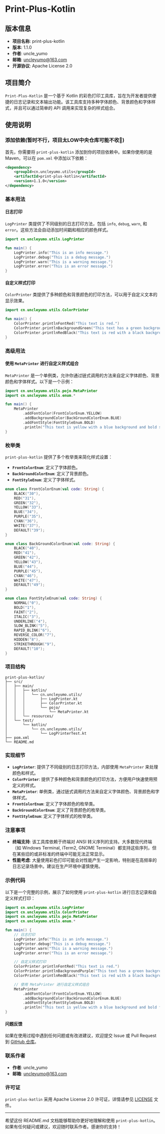 # Print-Plus-Kotlin

## 版本信息

- **项目名称**: print-plus-kotlin
- **版本**: 1.1.0
- **作者**: uncle_yumo
- **邮箱**: uncleyumo@163.com
- **开源协议**: Apache License 2.0

## 项目简介

`Print-Plus-Kotlin` 是一个基于 Kotlin 的彩色打印工具库，旨在为开发者提供便捷的日志记录和文本输出功能。该工具库支持多种字体颜色、背景颜色和字体样式，并且可以通过简单的 API 调用来实现复杂的样式组合。

## 使用说明

### 添加依赖(暂时不行，项目太LOW中央仓库可能不收🥲)

首先，你需要将 `print-plus-kotlin` 添加到你的项目依赖中。如果你使用的是 Maven，可以在 `pom.xml` 中添加以下依赖：

```xml
<dependency>
    <groupId>cn.uncleyumo.utils</groupId>
    <artifactId>print-plus-kotlin</artifactId>
    <version>1.1.0</version>
</dependency>
```

### 基本用法

#### 日志打印

`LogPrinter` 类提供了不同级别的日志打印方法，包括 `info`, `debug`, `warn`, 和 `error`。这些方法会自动添加时间戳和相应的颜色样式。

```kotlin
import cn.uncleyumo.utils.LogPrinter

fun main() {
    LogPrinter.info("This is an info message.")
    LogPrinter.debug("This is a debug message.")
    LogPrinter.warn("This is a warning message.")
    LogPrinter.error("This is an error message.")
}
```

#### 自定义样式打印

`ColorPrinter` 类提供了多种颜色和背景颜色的打印方法，可以用于自定义文本的显示效果。

```kotlin
import cn.uncleyumo.utils.ColorPrinter

fun main() {
    ColorPrinter.printlnFontRed("This text is red.")
    ColorPrinter.printlnBackgroundGreen("This text has a green background.")
    ColorPrinter.printlnRedBlack("This text is red with a black background.")
}
```

### 高级用法

#### 使用 `MetaPrinter` 进行自定义样式组合

`MetaPrinter` 是一个单例类，允许你通过链式调用的方法来自定义字体颜色、背景颜色和字体样式。以下是一个示例：

```kotlin
import cn.uncleyumo.utils.pojo.MetaPrinter
import cn.uncleyumo.utils.enum.*

fun main() {
    MetaPrinter
        .addFontColor(FrontColorEnum.YELLOW)
        .addBackgroundColor(BackGroundColorEnum.BLUE)
        .addFontStyle(FontStyleEnum.BOLD)
        .println("This text is yellow with a blue background and bold style.")
}
```

### 枚举类

`print-plus-kotlin` 提供了多个枚举类来简化样式设置：

- **`FrontColorEnum`**: 定义了字体颜色。
- **`BackGroundColorEnum`**: 定义了背景颜色。
- **`FontStyleEnum`**: 定义了字体样式。

```kotlin
enum class FrontColorEnum(val code: String) {
    BLACK("30"),
    RED("31"),
    GREEN("32"),
    YELLOW("33"),
    BLUE("34"),
    PURPLE("35"),
    CYAN("36"),
    WHITE("37"),
    DEFAULT("39");
}

enum class BackGroundColorEnum(val code: String) {
    BLACK("40"),
    RED("41"),
    GREEN("42"),
    YELLOW("43"),
    BLUE("44"),
    PURPLE("45"),
    CYAN("46"),
    WHITE("47"),
    DEFAULT("49");
}

enum class FontStyleEnum(val code: String) {
    NORMAL("0"),
    BOLD("1"),
    FAINT("2"),
    ITALIC("3"),
    UNDERLINE("4"),
    SLOW_BLINK("5"),
    RAPID_BLINK("6"),
    REVERSE_COLOR("7"),
    HIDDEN("8"),
    STRIKETHROUGH("9"),
    DEFAULT("10");
}
```

### 项目结构

```
print-plus-kotlin/
├── src/
│   ├── main/
│   │   ├── kotlin/
│   │   │   └── cn.uncleyumo.utils/
│   │   │       ├── LogPrinter.kt
│   │   │       ├── ColorPrinter.kt
│   │   │       └── pojo/
│   │   │           └── MetaPrinter.kt
│   │   └── resources/
│   └── test/
│       └── kotlin/
│           └── cn.uncleyumo.utils/
│               └── LogPrinterTest.kt
├── pom.xml
└── README.md
```

### 实现细节

- **`LogPrinter`**: 提供了不同级别的日志打印方法，内部使用 `MetaPrinter` 来处理颜色和样式。
- **`ColorPrinter`**: 提供了多种颜色和背景颜色的打印方法，方便用户快速使用预定义的样式。
- **`MetaPrinter`**: 单例类，通过链式调用的方法来自定义字体颜色、背景颜色和字体样式。
- **`FrontColorEnum`**: 定义了字体颜色的枚举类。
- **`BackGroundColorEnum`**: 定义了背景颜色的枚举类。
- **`FontStyleEnum`**: 定义了字体样式的枚举类。

### 注意事项

- **终端支持**: 该工具库依赖于终端对 ANSI 转义序列的支持。大多数现代终端（如 Windows Terminal, iTerm2, GNOME Terminal）都支持这些序列，但在某些旧的或非标准的终端中可能无法正常显示。
- **性能考虑**: 大量使用彩色打印可能会对性能产生一定影响，特别是在高频率的日志记录场景中。建议在生产环境中谨慎使用。

### 示例代码

以下是一个完整的示例，展示了如何使用 `print-plus-kotlin` 进行日志记录和自定义样式打印：

```kotlin
import cn.uncleyumo.utils.LogPrinter
import cn.uncleyumo.utils.ColorPrinter
import cn.uncleyumo.utils.pojo.MetaPrinter
import cn.uncleyumo.utils.enum.*

fun main() {
    // 日志打印
    LogPrinter.info("This is an info message.")
    LogPrinter.debug("This is a debug message.")
    LogPrinter.warn("This is a warning message.")
    LogPrinter.error("This is an error message.")

    // 自定义样式打印
    ColorPrinter.printlnFontRed("This text is red.")
    ColorPrinter.printlnBackgroundPurple("This text has a green background.")
    ColorPrinter.printlnRedBlack("This text is red with a black background.")

    // 使用 MetaPrinter 进行自定义样式组合
    MetaPrinter
        .addFontColor(FrontColorEnum.YELLOW)
        .addBackgroundColor(BackGroundColorEnum.BLUE)
        .addFontStyle(FontStyleEnum.BOLD)
        .println("This text is yellow with a blue background and bold font.")
}
```

#### 问题反馈

如果在使用过程中遇到任何问题或有改进建议，欢迎提交 Issue 或 Pull Request
到 [GitHub 仓库](https://github.com/UncleYumo/print-plus-kotlin)。

### 联系作者

- **作者**: uncle_yumo
- **邮箱**: uncleyumo@163.com

### 许可证

`print-plus-kotlin` 采用 Apache License 2.0 许可证，详情请参见 [LICENSE](LICENSE) 文件。

---

希望这份 README.md 文档能够帮助你更好地理解和使用 `print-plus-kotlin`。如果有任何疑问或建议，欢迎随时联系作者。感谢你的支持！
